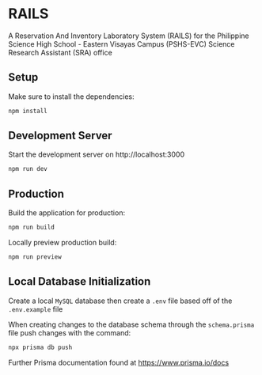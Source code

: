 # RAILS

A Reservation And Inventory Laboratory System (RAILS) for the Philippine Science High School - Eastern Visayas Campus (PSHS-EVC) Science Research Assistant (SRA) office 

## Setup

Make sure to install the dependencies:

```bash
npm install
```

## Development Server

Start the development server on http://localhost:3000

```bash
npm run dev
```

## Production

Build the application for production:

```bash
npm run build
```

Locally preview production build:

```bash
npm run preview
```

## Local Database Initialization

Create a local ```MySQL``` database then create a ```.env``` file based off of the ```.env.example``` file

When creating changes to the database schema through the ```schema.prisma``` file push changes with the command:
```bash
npx prisma db push
```
Further Prisma documentation found at https://www.prisma.io/docs
